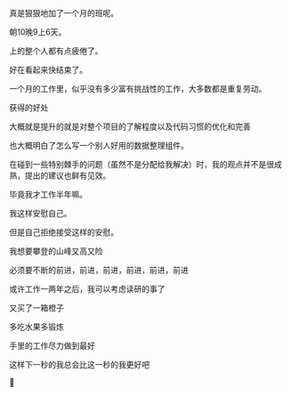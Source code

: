 真是狠狠地加了一个月的班呢。

朝10晚9上6天。

上的整个人都有点疲倦了。

好在看起来快结束了。

一个月的工作里，似乎没有多少富有挑战性的工作，大多数都是重复劳动。

获得的好处

大概就是提升的就是对整个项目的了解程度以及代码习惯的优化和完善

也大概明白了怎么写一个别人好用的数据整理组件。

在碰到一些特别棘手的问题（虽然不是分配给我解决）时，我的观点并不是很成熟，提出的建议也鲜有见效。

毕竟我才工作半年嘛。

我这样安慰自己。

但是自己拒绝接受这样的安慰。

我想要攀登的山峰又高又险

必须要不断的前进，前进，前进，前进，前进，前进

或许工作一两年之后，我可以考虑读研的事了

又买了一箱橙子

多吃水果多锻炼

手里的工作尽力做到最好

这样下一秒的我总会比这一秒的我更好吧

💪